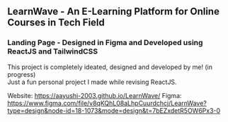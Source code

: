 ## LearnWave - An E-Learning Platform for Online Courses in Tech Field
### Landing Page - Designed in Figma and Developed using ReactJS and TailwindCSS

This project is completely ideated, designed and developed by me! (in progress) <br>
Just a fun personal project I made while revising ReactJS.

Website: https://aayushi-2003.github.io/LearnWave/
Figma: https://www.figma.com/file/v8qKQhL08aLhpCuurdchcj/LearnWave?type=design&node-id=18-1073&mode=design&t=7bEZxdetR5OW6Px3-0
